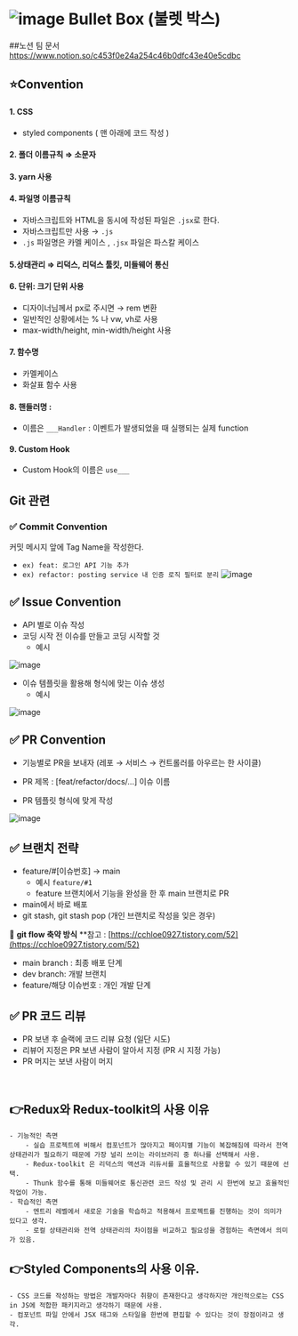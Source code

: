 # ![image](https://user-images.githubusercontent.com/99157565/213341943-0b61a0f7-dc4c-4798-b336-c4d465fc1475.png) Bullet Box (불렛 박스)

##노션 팀 문서 https://www.notion.so/c453f0e24a254c46b0dfc43e40e5cdbc

## ⭐Convention
#### 1. **CSS**

- styled components ( 맨 아래에 코드 작성 )

#### 2. 폴더 이름규칙 ⇒ 소문자

#### 3. yarn 사용

#### 4. 파일명 이름규칙

- 자바스크립트와 HTML을 동시에 작성된 파일은 `.jsx`로 한다.
- 자바스크립트만 사용 → `.js`
- `.js` 파일명은 카멜 케이스 , `.jsx` 파일은 파스칼 케이스

#### 5.상태관리 ⇒ 리덕스, 리덕스 툴킷, 미들웨어 통신

#### 6. 단위: 크기 단위 사용

- 디자이너님께서 px로 주시면 → rem 변환
- 일반적인 상황에서는 % 나 vw, vh로 사용
- max-width/height, min-width/height 사용

#### 7. 함수명

- 카멜케이스
- 화살표 함수 사용

#### 8.  핸들러명 :

- 이름은 `___Handler` : 이벤트가 발생되었을 때 실행되는 실제 function

#### 9. Custom Hook

- Custom Hook의 이름은 `use___`


## Git 관련

### ✅ Commit Convention

커밋 메시지 앞에 Tag Name을 작성한다.

- `ex) feat: 로그인 API 기능 추가`
- `ex) refactor: posting service 내 인증 로직 필터로 분리`
 ![image](https://user-images.githubusercontent.com/99157565/213339743-2bbb9759-fcce-48ee-b4c1-05fc24b4e9e3.png)


## ✅ Issue Convention

- API 별로 이슈 작성
- 코딩 시작 전 이슈를 만들고 코딩 시작할 것
    - 예시

 ![image](https://user-images.githubusercontent.com/99157565/213340121-9aa6713a-e39c-43a0-a1a1-d420caf4f452.png)


    
- 이슈 템플릿을 활용해 형식에 맞는 이슈 생성
    - 예시
    
 ![image](https://user-images.githubusercontent.com/99157565/213340079-12c77247-0abf-41fa-af9c-1868f54d3c35.png)
    

## ✅ PR Convention

- 기능별로 PR을 보내자 (레포 → 서비스 → 컨트롤러를 아우르는 한 사이클)
- PR 제목 : [feat/refactor/docs/…] 이슈 이름


    
- PR 템플릿 형식에 맞게 작성

 ![image](https://user-images.githubusercontent.com/99157565/213340887-e27ca5a2-9f49-4541-bd0e-2aa3cdabe494.png)




## ✅ 브랜치 전략

- feature/#[이슈번호] → main
    - 예시 `feature/#1`
    - feature 브랜치에서 기능을 완성을 한 후 main 브랜치로 PR
- main에서 바로 배포
- git stash, git stash pop (개인 브랜치로 작성을 잊은 경우)

📌 **git flow 축약 방식**  **참고 : [https://cchloe0927.tistory.com/52](https://cchloe0927.tistory.com/52)

- main branch : 최종 배포 단계
- dev branch: 개발 브랜치
- feature/해당 이슈번호 : 개인 개발 단계

## ✅ PR 코드 리뷰

- PR 보낸 후 슬랙에 코드 리뷰 요청 (일단 시도)
- 리뷰어 지정은 PR 보낸 사람이 알아서 지정 (PR 시 지정 가능)
- PR 머지는 보낸 사람이 머지 
 <br>

 
## 👉Redux와 Redux-toolkit의 사용 이유
    - 기능적인 측면
        - 실습 프로젝트에 비해서 컴포넌트가 많아지고 페이지별 기능이 복잡해짐에 따라서 전역 상태관리가 필요하기 때문에 가장 널리 쓰이는 라이브러리 중 하나를 선택해서 사용.
        - Redux-toolkit 은 리덕스의 액션과 리듀서를 효율적으로 사용할 수 있기 때문에 선택.
        - Thunk 함수를 통해 미들웨어로 통신관련 코드 작성 및 관리 시 한번에 보고 효율적인 작업이 가능.
    - 학습적인 측면
        - 엔트리 레벨에서 새로운 기술을 학습하고 적용해서 프로젝트를 진행하는 것이 의미가 있다고 생각.
        - 로컬 상태관리와 전역 상태관리의 차이점을 비교하고 필요성을 경험하는 측면에서 의미가 있음.
        
## 👉Styled Components의 사용 이유.
    - CSS 코드를 작성하는 방법은 개발자마다 취향이 존재한다고 생각하지만 개인적으로는 CSS in JS에 적합한 패키지라고 생각하기 때문에 사용.
    - 컴포넌트 파일 안에서 JSX 태그와 스타일을 한번에 편집할 수 있다는 것이 장점이라고 생각.
